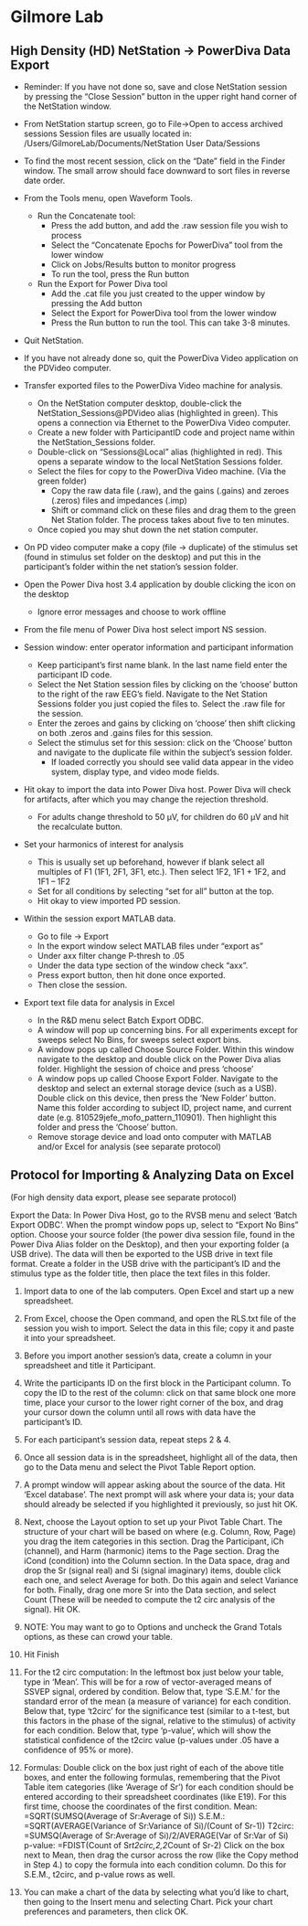 # Gilmore Lab ### High Density (HD) NetStation -> PowerDiva Data Export- Reminder: If you have not done so, save and close NetStation session by pressing the “Close Session” button in the upper right hand corner of the NetStation window.- From NetStation startup screen, go to File→Open to access archived sessions Session files are usually located in: /Users/GilmoreLab/Documents/NetStation User Data/Sessions- To find the most recent session, click on the “Date” field in the Finder window. The small arrow should face downward to sort files in reverse date order.- From the Tools menu, open Waveform Tools. 	- Run the Concatenate tool:		- Press the add button, and add the .raw session file you wish to process		- Select the “Concatenate Epochs for PowerDiva” tool from the lower window		- Click on Jobs/Results button to monitor progress		- To run the tool, press the Run button	- Run the Export for Power Diva tool		- Add the .cat file you just created to the upper window by pressing the Add button		- Select the Export for PowerDiva tool from the lower window		- Press the Run button to run the tool. This can take 3-8 minutes.- Quit NetStation.- If you have not already done so, quit the PowerDiva Video application on the PDVideo computer.- Transfer exported files to the PowerDiva Video machine for analysis. 	-  On the NetStation computer desktop, double-click the NetStation_Sessions@PDVideo alias (highlighted in green). This opens a connection via Ethernet to the PowerDiva Video computer.	 - Create a new folder with ParticipantID code and project name within the NetStation_Sessions folder.	 - Double-click on “Sessions@Local” alias (highlighted in red). This opens a separate window to the local NetStation Sessions folder.	 - Select the files for copy to the PowerDiva Video machine. (Via the green folder)		- Copy the raw data file (.raw), and the gains (.gains) and zeroes (.zeros) files and impedances (.imp)		- Shift or command click on these files and drag them to the green Net Station folder. The process takes about five to ten minutes.	- Once copied you may shut down the net station computer.- On PD video computer make a copy (file → duplicate) of the stimulus set (found in stimulus set folder on the desktop) and put this in the participant’s folder within the net station’s session folder.- Open the Power Diva host 3.4 application by double clicking the icon on the desktop	- Ignore error messages and choose to work offline- From the file menu of Power Diva host select import NS session. - Session window: enter operator information and participant information	- Keep participant’s first name blank. In the last name field enter the participant ID code.  	- Select the Net Station session files by clicking on the ‘choose’ button to the right of the raw EEG’s field. Navigate to the Net Station Sessions folder you just copied the files to. Select the .raw file for the session.	- Enter the zeroes and gains by clicking on ‘choose’ then shift clicking on both .zeros and .gains files for this session. 	- Select the stimulus set for this session: click on the ‘Choose’ button and navigate to the duplicate file within the subject’s session folder. 		- If loaded correctly you should see valid data appear in the video system, display type, and video mode fields. - Hit okay to import the data into Power Diva host. Power Diva will check for artifacts, after which you may change the rejection threshold. 	- For adults change threshold to 50 μV, for children do 60 μV and hit the recalculate button. - Set your harmonics of interest for analysis 	- This is usually set up beforehand, however if blank select all multiples of F1 (1F1, 2F1, 3F1, etc.). Then select 1F2, 1F1 + 1F2, and 1F1 – 1F2	- Set for all conditions by selecting “set for all” button at the top. 	- Hit okay to view imported PD session.- Within the session export MATLAB data.	- Go to file → Export 	- In the export window select MATLAB files under “export as” 	-  Under axx filter change P-thresh to .05	- Under the data type section of the window check “axx”.	- Press export button, then hit done once exported.	- Then close the session.- Export text file data for analysis in Excel	- In the R&D menu select Batch Export ODBC.	- A window will pop up concerning bins. For all experiments except for sweeps select No Bins, for sweeps select export bins.	- A window pops up called Choose Source Folder. Within this window navigate to the desktop and double click on the Power Diva alias folder. Highlight the session of choice and press ‘choose’ 	- A window pops up called Choose Export Folder. Navigate to the desktop and select an external storage device (such as a USB). Double click on this device, then press the ‘New Folder’ button. Name this folder according to subject ID, project name, and current date (e.g. 810529jefe_mofo_pattern_110901). Then highlight this folder and press the ‘Choose’ button. 	- Remove storage device and load onto computer with MATLAB and/or Excel for analysis (see separate protocol) ## Protocol for Importing & Analyzing Data on Excel(For high density data export, please see separate protocol)Export the Data: In Power Diva Host, go to the RVSB menu and select ‘Batch Export ODBC’. When the prompt window pops up, select to “Export No Bins” option. Choose your source folder (the power diva session file, found in the Power Diva Alias folder on the Desktop), and then your exporting folder (a USB drive). The data will then be exported to the USB drive in text file format. Create a folder in the USB drive with the participant’s ID and the stimulus type as the folder title, then place the text files in this folder.1. Import data to one of the lab computers. Open Excel and start up a new spreadsheet. 2. From Excel, choose the Open command, and open the RLS.txt file of the session you wish to import. Select the data in this file; copy it and paste it into your spreadsheet. 3. Before you import another session’s data, create a column in your spreadsheet and title it Participant. 4. Write the participants ID on the first block in the Participant column. To copy the ID to the rest of the column: click on that same block one more time, place your cursor to the lower right corner of the box, and drag your cursor down the column until all rows with data have the participant’s ID. 5. For each participant’s session data, repeat steps 2 & 4.6. Once all session data is in the spreadsheet, highlight all of the data, then go to the Data menu and select the Pivot Table Report option.7. A prompt window will appear asking about the source of the data. Hit ‘Excel database’. The next prompt will ask where your data is; your data should already be selected if you highlighted it previously, so just hit OK. 8. Next, choose the Layout option to set up your Pivot Table Chart. The structure of your chart will be based on where (e.g. Column, Row, Page) you drag the item categories in this section. Drag the Participant, iCh (channel), and Harm (harmonic) items to the Page section. Drag the iCond (condition) into the Column section. In the Data space, drag and drop the Sr (signal real) and Si (signal imaginary) items, double click each one, and select Average for both. Do this again and select Variance for both. Finally, drag one more Sr into the Data section, and select Count (These will be needed to compute the t2 circ analysis of the signal). Hit OK.9. NOTE: You may want to go to Options and uncheck the Grand Totals options, as these can crowd your table.10. Hit Finish11. For the t2 circ computation: In the leftmost box just below your table, type in ‘Mean’. This will be for a row of vector-averaged means of SSVEP signal, ordered by condition. Below that, type ‘S.E.M.’ for the standard error of the mean (a measure of variance) for each condition. Below that, type ‘t2circ’ for the significance test (similar to a t-test, but this factors in the phase of the signal, relative to the stimulus) of activity for each condition.Below that, type ‘p-value’, which will show the statistical confidence of the t2circ value (p-values under .05 have a confidence of 95% or more).12. Formulas: Double click on the box just right of each of the above title boxes, and enter the following formulas, remembering that the Pivot Table item categories (like ‘Average of Sr’) for each condition should be entered according to their spreadsheet coordinates (like E19). For this first time, choose the coordinates of the first condition.	Mean:  =SQRT(SUMSQ(Average of Sr:Average of Si))	S.E.M.: =SQRT(AVERAGE(Variance of Sr:Variance of Si)/(Count of Sr-1))	T2circ: =SUMSQ(Average of Sr:Average of Si)/2/AVERAGE(Var of Sr:Var of Si)	p-value: =FDIST(Count of Sr*t2circ,2,2*Count of Sr-2)Click on the box next to Mean, then drag the cursor across the row (like the Copy method in Step 4.) to copy the formula into each condition column. Do this for S.E.M., t2circ, and p-value rows as well.13. You can make a chart of the data by selecting what you’d like to chart, then going to the Insert menu and selecting Chart. Pick your chart preferences and parameters, then click OK.
